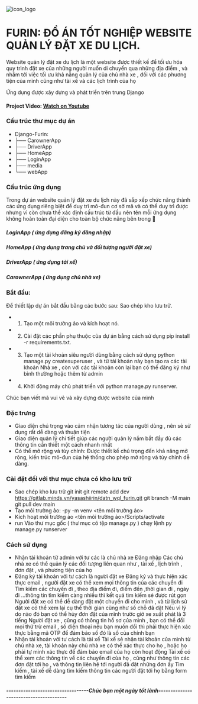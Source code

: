 ![icon_logo](https://dim.mcusercontent.com/cs/83e448ffef2b662c110cebf77/images/4040f7dc-d924-76d6-700c-5cb1664c61bd.jpg?w=564&dpr=2)

# FURIN: ĐỒ ÁN TỐT NGHIỆP WEBSITE QUẢN  LÝ ĐẶT XE DU LỊCH.

Website quản lý đặt xe du lịch là một website được thiết kế để tối ưu hóa
quy trình đặt xe của những người  muốn di chuyến qua những địa điểm , và nhắm 
tới việc tối ưu khả năng quản lý của chủ nhà xe , đối với các phương tiện của mình
cũng như tài xế và các lịch trình của họ

Ứng dụng được xây dựng và phát triển trên trung Django
#### Project Video: [Watch on Youtube](https://www.youtube.com)

### Cấu trúc thư mục dự án

- Django-Furin:
- ├── CarownerApp
- ├── DriverApp
- ├── HomeApp
- ├── LoginApp
- ├── media
- └── webApp

### Cấu trúc ứng dụng
Trong dự án website quản lý đặt xe du lịch này đã sắp xếp chức năng thành các ứng dụng riêng biệt để duy trì mô-đun cơ sở mã và có thể duy trì được nhưng vì còn chưa thể xác định cấu trúc từ đầu nên tên mỗi ứng dụng không hoàn toàn đại diện cho toàn bộ chức năng bên trong 🥲

##### LoginApp ( ứng dụng đăng ký đăng nhập)
##### HomeApp  ( ứng dụng trang chủ và đối tượng người đặt xe)
##### DriverApp  ( ứng dụng tài xế)
##### CarownerApp  ( ứng dụng chủ nhà xe)
### Bắt đầu:
Để thiết lập dự án bắt đầu bằng các bước sau:
Sao chép kho lưu trữ.
- 1. Tạo một môi trường ảo và kích hoạt nó.
- 2. Cài đặt các phần phụ thuộc của dự án bằng cách sử dụng pip install -r requirements.txt.
- 3. Tạo một tài khoản siêu người dùng bằng cách sử dụng python manage.py createsuperuser , và từ tài khoản này bạn tạo ra các tài khoản Nhà xe , còn với các tài khoản còn lại bạn có thể đăng ký như bình thường hoặc thêm từ admin
- 4. Khởi động máy chủ phát triển với python manage.py runserver.

Chúc bạn viết mã vui vẻ và xây dựng được website của mình
### Đặc trưng
- Giao diện chú trọng vào cảm nhận tương tác của người dùng , nên sẻ sử dụng rất dễ dàng và thuận tiện 
- Giao diện quản lý chi tiết giúp các người quản lý nắm bắt đầy đủ các thông tin cần thiết một cách nhanh nhất 
- Có thể mở rộng và tùy chỉnh: Được thiết kế chú trọng đến khả năng mở rộng, kiến ​​trúc mô-đun của hệ thống cho phép mở rộng và tùy chỉnh dễ dàng.

### Cài đặt đối với thư mục chưa có kho lưu trữ
- Sao chép kho lưu trữ
 git init
 git remote add dev https://gitlab.minds.vn/yasashiirin/datn_wql_furin.git
 git branch -M main
 git pull dev main
- Tạo môi trường ảo:
-py -m venv <tên môi trường ảo>
- Kích hoạt môi trường ảo
<tên môi trường ảo>/Scripts/activate
- run 
Vào thư mục gốc ( thư mục có tệp manage.py ) chạy lệnh py manage.py runserver
### Cách sử dụng
- Nhận tài khoản từ admin với tư các là chủ nhà xe
 Đăng nhập 
Các chủ nhà xe có thể quản lý các đối tượng liên quan như , tài xế , lịch trình , đơn đặt , và phương tiện của họ
- Đăng ký tài khoản với tư cách là người đặt xe
 Đăng ký và thực hiện xác thực email , người đặt xe có thể xem mọi thông tin của các chuyển đi
Tìm kiếm các chuyến đi , theo địa điểm đi, điểm đến ,thời gian đi , ngày đi ...thông tin tìm kiếm càng nhiều thì kết quả tìm kiếm sẻ được rút gọn
Người đặt xe có thể dễ dàng đặt một chuyến đi cho mình , và từ lịch sử đặt xe có thể xem lại cụ thể thời gian cũng như số chỗ đã đặt
Nếu vì lý do nào đó bạn có thể hủy đơn đặt của mình trước giờ xe xuất phát là 3 tiếng
Người đặt xe , cũng có thông tin hồ sơ của mình , bạn có thể đổi mọi thứ trừ email , số điện thoại nếu bạn muốn đổi thì phải thực hiện xác thực bằng mã OTP để đảm bảo số đó là số của chính bạn
- Nhận tài khoản với tư cách là tài xế 
Tài xế sẻ nhận tài khoản của mình từ chủ nhà xe, tài khoản này chủ nhà xe có thể xác thực cho họ , hoặc họ phải tự mình xác thực để đảm bảo email của họ còn hoạt động
Tài xế có thể xem các thông tin về các chuyến đi của họ , cũng như thông tin các đơn đặt tới họ , và thông tin liên hệ tới người đã đặt những đơn ấy
Tìm kiếm , tài xế dễ dàng tìm kiếm thông tin các người đặt tới họ bằng form tìm kiếm

##### ----------------------------------Chúc bạn một ngày tốt lành---------------------------------------
